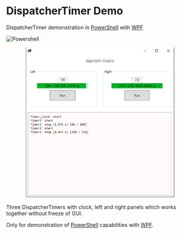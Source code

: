 # DispatcherTimer Demo
DispatcherTimer demonstration in [PowerShell](https://en.wikipedia.org/wiki/PowerShell) with [WPF](https://en.wikipedia.org/wiki/Windows_Presentation_Foundation)

![Powershell](https://img.shields.io/badge/Powershell-blue.svg)

<p align="center">
<img src="img/dt10.png" alt="DispatcherTimer" width="400" />
</p>

Three DispatcherTimers with clock, left and right panels which works together without freeze of GUI.

Only for demonstration of [PowerShell](https://en.wikipedia.org/wiki/PowerShell) capabilities with [WPF](https://en.wikipedia.org/wiki/Windows_Presentation_Foundation). 


